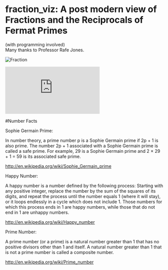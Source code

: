 # fraction_viz: A post modern view of Fractions and the Reciprocals of Fermat Primes
(with programming involved)  
Many thanks to Professor Rafe Jones.

![Fraction](https://github.com/mariellefoster/fraction_viz/blob/master/frac2.png)

![alt tag](https://github.com/mariellefoster/fraction_viz/blob/master/good_scan.pdf)

#Number Facts

Sophie Germain Prime:

In number theory, a prime number p is a Sophie Germain prime if 2p + 1 is also prime. The number 2p + 1 associated with a Sophie Germain prime is called a safe prime. For example, 29 is a Sophie Germain prime and 2 × 29 + 1 = 59 is its associated safe prime. 


http://en.wikipedia.org/wiki/Sophie_Germain_prime


Happy Number:

A happy number is a number defined by the following process: Starting with any positive integer, replace the number by the sum of the squares of its digits, and repeat the process until the number equals 1 (where it will stay), or it loops endlessly in a cycle which does not include 1. Those numbers for which this process ends in 1 are happy numbers, while those that do not end in 1 are unhappy numbers.

http://en.wikipedia.org/wiki/Happy_number

Prime Number:

A prime number (or a prime) is a natural number greater than 1 that has no positive divisors other than 1 and itself. A natural number greater than 1 that is not a prime number is called a composite number.

http://en.wikipedia.org/wiki/Prime_number
